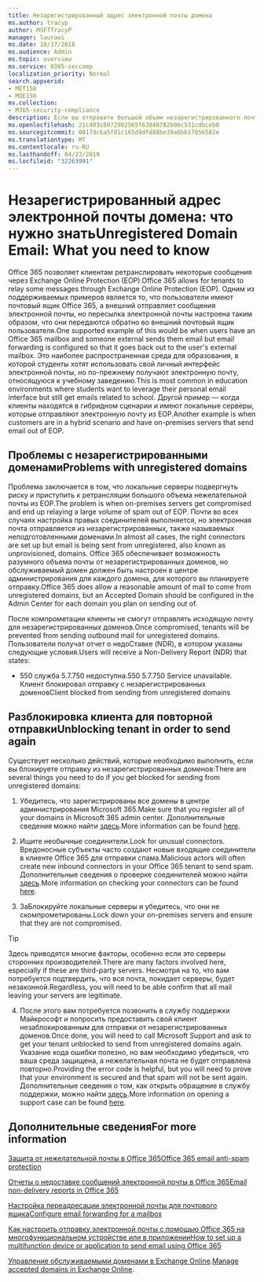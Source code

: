 ```yaml
---
title: Незарегистрированный адрес электронной почты домена
ms.author: tracyp
author: MSFTTracyP
manager: laurawi
ms.date: 10/17/2018
ms.audience: Admin
ms.topic: overview
ms.service: O365-seccomp
localization_priority: Normal
search.appverid:
- MET150
- MOE150
ms.collection:
- M365-security-compliance
description: Если вы отправите большой объем незарегистрированного почтового домена, вы получаете риск блокирования электронной почты. Ознакомьтесь с этой статьей, чтобы узнать больше.
ms.openlocfilehash: 21c403c8072902565f63048782b06c531cdbceb0
ms.sourcegitcommit: 0017dc6a5f81c165d9dfd88be39a6bb17856582e
ms.translationtype: MT
ms.contentlocale: ru-RU
ms.lasthandoff: 04/23/2019
ms.locfileid: "32263991"
---
```

# <a name="unregistered-domain-email-what-you-need-to-know"></a><span data-ttu-id="a1745-104">Незарегистрированный адрес электронной почты домена: что нужно знать</span><span class="sxs-lookup"><span data-stu-id="a1745-104">Unregistered Domain Email: What you need to know</span></span>

<span data-ttu-id="a1745-105">Office 365 позволяет клиентам ретранслировать некоторые сообщения через Exchange Online Protection (EOP).</span><span class="sxs-lookup"><span data-stu-id="a1745-105">Office 365 allows for tenants to relay some messages through Exchange Online Protection (EOP).</span></span> <span data-ttu-id="a1745-106">Одним из поддерживаемых примеров является то, что пользователи имеют почтовый ящик Office 365, а внешний отправляет сообщения электронной почты, но пересылка электронной почты настроена таким образом, что они передаются обратно во внешний почтовый ящик пользователя.</span><span class="sxs-lookup"><span data-stu-id="a1745-106">One supported example of this would be when users have an Office 365 mailbox and someone external sends them email but email forwarding is configured so that it goes back out to the user's external mailbox.</span></span> <span data-ttu-id="a1745-107">Это наиболее распространенная среда для образования, в которой студенты хотят использовать свой личный интерфейс электронной почты, но по-прежнему получают электронную почту, относящуюся к учебному заведению.</span><span class="sxs-lookup"><span data-stu-id="a1745-107">This is most common in education environments where students want to leverage their personal email interface but still get emails related to school.</span></span> <span data-ttu-id="a1745-108">Другой пример — когда клиенты находятся в гибридном сценарии и имеют локальные серверы, которые отправляют электронную почту из EOP.</span><span class="sxs-lookup"><span data-stu-id="a1745-108">Another example is when customers are in a hybrid scenario and have on-premises servers that send email out of EOP.</span></span>

## <a name="problems-with-unregistered-domains"></a><span data-ttu-id="a1745-109">Проблемы с незарегистрированными доменами</span><span class="sxs-lookup"><span data-stu-id="a1745-109">Problems with unregistered domains</span></span>

<span data-ttu-id="a1745-110">Проблема заключается в том, что локальные серверы подвергнуть риску и приступить к ретрансляции большого объема нежелательной почты из EOP.</span><span class="sxs-lookup"><span data-stu-id="a1745-110">The problem is when on-premises servers get compromised and end up relaying a large volume of spam out of EOP.</span></span> <span data-ttu-id="a1745-111">Почти во всех случаях настройка правых соединителей выполняется, но электронная почта отправляется из незарегистрированных, также называемых неподготовленными доменами.</span><span class="sxs-lookup"><span data-stu-id="a1745-111">In almost all cases, the right connectors are set up but email is being sent from unregistered, also known as unprovisioned, domains.</span></span> <span data-ttu-id="a1745-112">Office 365 обеспечивает возможность разумного объема почты от незарегистрированных доменов, но обслуживаемый домен должен быть настроен в центре администрирования для каждого домена, для которого вы планируете отправку.</span><span class="sxs-lookup"><span data-stu-id="a1745-112">Office 365 does allow a reasonable amount of mail to come from unregistered domains, but an Accepted Domain should be configured in the Admin Center for each domain you plan on sending out of.</span></span>

<span data-ttu-id="a1745-113">После компрометации клиенты не смогут отправлять исходящую почту для незарегистрированных доменов.</span><span class="sxs-lookup"><span data-stu-id="a1745-113">Once compromised, tenants will be prevented from sending outbound mail for unregistered domains.</span></span> <span data-ttu-id="a1745-114">Пользователи получат отчет о недоСтавке (NDR), в котором указаны следующие условия.</span><span class="sxs-lookup"><span data-stu-id="a1745-114">Users will receive a Non-Delivery Report (NDR) that states:</span></span>

- <span data-ttu-id="a1745-115">550 служба 5.7.750 недоступна.</span><span class="sxs-lookup"><span data-stu-id="a1745-115">550 5.7.750 Service unavailable.</span></span> <span data-ttu-id="a1745-116">Клиент блокировал отправку с незарегистрированных доменов</span><span class="sxs-lookup"><span data-stu-id="a1745-116">Client blocked from sending from unregistered domains</span></span>

## <a name="unblocking-tenant-in-order-to-send-again"></a><span data-ttu-id="a1745-117">Разблокировка клиента для повторной отправки</span><span class="sxs-lookup"><span data-stu-id="a1745-117">Unblocking tenant in order to send again</span></span>

<span data-ttu-id="a1745-118">Существует несколько действий, которые необходимо выполнить, если вы блокируете отправку из незарегистрированных доменов:</span><span class="sxs-lookup"><span data-stu-id="a1745-118">There are several things you need to do if you get blocked for sending from unregistered domains:</span></span>

1. <span data-ttu-id="a1745-119">Убедитесь, что зарегистрированы все домены в центре администрирования Microsoft 365.</span><span class="sxs-lookup"><span data-stu-id="a1745-119">Make sure that you register all of your domains in Microsoft 365 admin center.</span></span> <span data-ttu-id="a1745-120">Дополнительные сведения можно найти [здесь](https://docs.microsoft.com/en-us/exchange/mail-flow-best-practices/manage-accepted-domains/manage-accepted-domains).</span><span class="sxs-lookup"><span data-stu-id="a1745-120">More information can be found [here](https://docs.microsoft.com/en-us/exchange/mail-flow-best-practices/manage-accepted-domains/manage-accepted-domains).</span></span>

2. <span data-ttu-id="a1745-121">Ищите необычные соединители.</span><span class="sxs-lookup"><span data-stu-id="a1745-121">Look for unusual connectors.</span></span> <span data-ttu-id="a1745-122">Вредоносные субъекты часто создают новые входящие соединители в клиенте Office 365 для отправки спама.</span><span class="sxs-lookup"><span data-stu-id="a1745-122">Malicious actors will often create new inbound connectors in your Office 365 tenant to send spam.</span></span> <span data-ttu-id="a1745-123">Дополнительные сведения о проверке соединителей можно найти [здесь](https://docs.microsoft.com/en-us/powershell/module/exchange/mail-flow/get-inboundconnector?view=exchange-ps).</span><span class="sxs-lookup"><span data-stu-id="a1745-123">More information on checking your connectors can be found [here](https://docs.microsoft.com/en-us/powershell/module/exchange/mail-flow/get-inboundconnector?view=exchange-ps).</span></span> 

3. <span data-ttu-id="a1745-124">ЗаБлокируйте локальные серверы и убедитесь, что они не скомпрометированы.</span><span class="sxs-lookup"><span data-stu-id="a1745-124">Lock down your on-premises servers and ensure that they are not compromised.</span></span>

> [!TIP]
> <span data-ttu-id="a1745-125">Здесь приводятся многие факторы, особенно если это серверы сторонних производителей.</span><span class="sxs-lookup"><span data-stu-id="a1745-125">There are many factors involved here, especially if these are third-party servers.</span></span> <span data-ttu-id="a1745-126">Несмотря на то, что вам потребуется подтвердить, что вся почта, покидает серверы, будет незаконной.</span><span class="sxs-lookup"><span data-stu-id="a1745-126">Regardless, you will need to be able confirm that  all mail leaving your servers are legitimate.</span></span>

4. <span data-ttu-id="a1745-127">После этого вам потребуется позвонить в службу поддержки Майкрософт и попросить предоставить свой клиент незаблокированным для отправки от незарегистрированных доменов.</span><span class="sxs-lookup"><span data-stu-id="a1745-127">Once done, you will need to call Microsoft Support and ask to get your tenant unblocked to send from unregistered domains again.</span></span>  <span data-ttu-id="a1745-128">Указание кода ошибки полезно, но вам необходимо убедиться, что ваша среда защищена, а нежелательная почта не будет отправлена повторно.</span><span class="sxs-lookup"><span data-stu-id="a1745-128">Providing the error code is helpful, but you will need to prove that your environment is secured and that spam will not be sent again.</span></span> <span data-ttu-id="a1745-129">Дополнительные сведения о том, как открыть обращение в службу поддержки, можно найти [здесь](https://support.office.com/en-us/article/Contact-support-for-business-products-Admin-Help-32a17ca7-6fa0-4870-8a8d-e25ba4ccfd4b#ID0EAADAAA=online).</span><span class="sxs-lookup"><span data-stu-id="a1745-129">More information on opening a support case can be found [here](https://support.office.com/en-us/article/Contact-support-for-business-products-Admin-Help-32a17ca7-6fa0-4870-8a8d-e25ba4ccfd4b#ID0EAADAAA=online).</span></span>
  
## <a name="for-more-information"></a><span data-ttu-id="a1745-130">Дополнительные сведения</span><span class="sxs-lookup"><span data-stu-id="a1745-130">For more information</span></span>

[<span data-ttu-id="a1745-131">Защита от нежелательной почты в Office 365</span><span class="sxs-lookup"><span data-stu-id="a1745-131">Office 365 email anti-spam protection</span></span>](anti-spam-protection.md)

[<span data-ttu-id="a1745-132">Отчеты о недоставке сообщений электронной почты в Office 365</span><span class="sxs-lookup"><span data-stu-id="a1745-132">Email non-delivery reports in Office 365</span></span>](https://support.office.com/article/email-non-delivery-reports-in-office-365-51daa6b9-2e35-49c4-a0c9-df85bf8533c3)

[<span data-ttu-id="a1745-133">Настройка переадресации электронной почты для почтового ящика</span><span class="sxs-lookup"><span data-stu-id="a1745-133">Configure email forwarding for a mailbox</span></span>](https://docs.microsoft.com/en-us/exchange/recipients-in-exchange-online/manage-user-mailboxes/configure-email-forwarding)

[<span data-ttu-id="a1745-134">Как настроить отправку электронной почты с помощью Office 365 на многофункциональном устройстве или в приложении</span><span class="sxs-lookup"><span data-stu-id="a1745-134">How to set up a multifunction device or application to send email using Office 365</span></span>](https://support.office.com/en-us/article/How-to-set-up-a-multifunction-device-or-application-to-send-email-using-Office-365-69f58e99-c550-4274-ad18-c805d654b4c4)

<span data-ttu-id="a1745-135">[Управление обслуживаемыми доменами в Exchange Online](https://docs.microsoft.com/en-us/exchange/mail-flow-best-practices/manage-accepted-domains/manage-accepted-domains).</span><span class="sxs-lookup"><span data-stu-id="a1745-135">[Manage accepted domains in Exchange Online](https://docs.microsoft.com/en-us/exchange/mail-flow-best-practices/manage-accepted-domains/manage-accepted-domains).</span></span>
